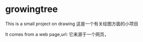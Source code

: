 # growingtree
This is a small project on drawing
这是一个有关绘图方面的小项目

It comes from a web page,url:
它来源于一个网页，
